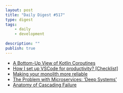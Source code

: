 ```yaml
---
layout: post
title: "Daily Digest #517"
type: digest
tags: 
    - daily
    - development
    
description: ""
publish: true
---
```



- [A Bottom-Up View of Kotlin Coroutines](https://www.infoq.com/articles/kotlin-coroutines-bottom-up/)
- [How I set up VSCode for productivity? [Checklist] ](https://dev.to/whizzzoe/how-i-set-up-vscode-for-productivity-checklist-omc)
- [Making your monolith more reliable](https://cloud.google.com/blog/products/management-tools/sre-for-single-tiered-software-applications)
- [The Problem with Microservices: ‘Deep Systems’](https://www.enterpriseai.news/2020/02/18/how-developers-can-overcome-the-microservices-deep-systems-problem/)
- [Anatomy of Cascading Failure](https://www.infoq.com/articles/anatomy-cascading-failure/)
